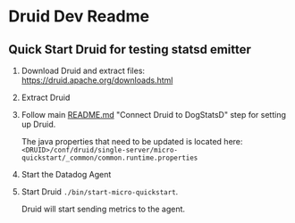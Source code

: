 # Druid Dev Readme

## Quick Start Druid for testing statsd emitter

1) Download Druid and extract files: https://druid.apache.org/downloads.html

2) Extract Druid

3) Follow main [README.md](../README.md) "Connect Druid to DogStatsD" step for setting up Druid.  

   The java properties that need to be updated is located here: `<DRUID>/conf/druid/single-server/micro-quickstart/_common/common.runtime.properties`  

4) Start the Datadog Agent

5) Start Druid `./bin/start-micro-quickstart`. 

   Druid will start sending metrics to the agent.
   